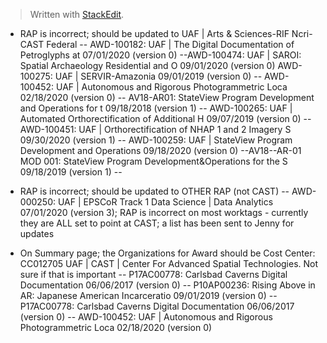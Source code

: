 


> Written with [StackEdit](https://stackedit.io/).

- RAP is incorrect; should be updated to UAF | Arts & Sciences-RIF Ncri-CAST Federal
-- AWD-100182: UAF | The Digital Documentation of Petroglyphs at 07/01/2020 (version 0)
--AWD-100474: UAF | SAROI: Spatial Archaeology Residential and O 09/01/2020 (version 0)
AWD-100275: UAF | SERVIR-Amazonia 09/01/2019 (version 0)
-- AWD-100452: UAF | Autonomous and Rigorous Photogrammetric Loca 02/18/2020 (version 0)
-- AV18-AR01: StateView Program Development and Operations for t 09/18/2018 (version 1)
-- AWD-100265: UAF | Automated Orthorectification of Additional H 09/07/2019 (version 0)
-- AWD-100451: UAF | Orthorectification of NHAP 1 and 2 Imagery S 09/30/2020 (version 1)
-- AWD-100259: UAF | StateView Program Development and Operations 09/18/2020 (version 0)
--AV18--AR-01 MOD 001: StateView Program Development&Operations for the S 09/18/2019 (version 1)
--


- RAP is incorrect; should be updated to OTHER RAP (not CAST)
-- AWD-000250: UAF | EPSCoR Track 1 Data Science | Data Analytics 07/01/2020 (version 3); RAP is incorrect on most worktags - currently they are ALL set to point at CAST; a list has been sent to Jenny for updates



- On Summary page; the Organizations for Award should be Cost Center: CC012705 UAF | CAST | Center For Advanced Spatial Technologies. Not sure if that is important
-- P17AC00778: Carlsbad Caverns Digital Documentation 06/06/2017 (version 0)
-- P10AP00236: Rising Above in AR: Japanese American Incarceratio 09/01/2019 (version 0)
-- P17AC00778: Carlsbad Caverns Digital Documentation 06/06/2017 (version 0)
-- AWD-100452: UAF | Autonomous and Rigorous Photogrammetric Loca 02/18/2020 (version 0)







<!--stackedit_data:
eyJoaXN0b3J5IjpbLTYwNjU2NDA1NywtMTEwODI3NTY1NywxNj
c5MDEwMDgyLC0xNjM0MDY3MzkyXX0=
-->